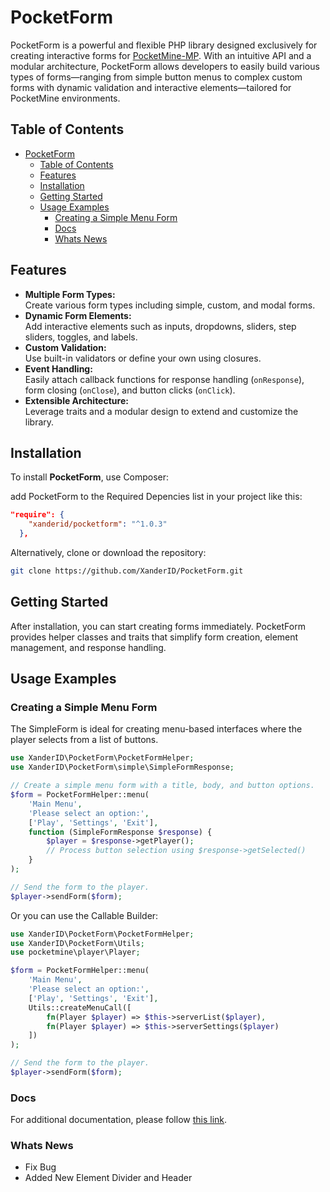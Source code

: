 # PocketForm

PocketForm is a powerful and flexible PHP library designed exclusively for creating interactive forms for [PocketMine-MP](https://github.com/pmmp/PocketMine-MP). With an intuitive API and a modular architecture, PocketForm allows developers to easily build various types of forms—ranging from simple button menus to complex custom forms with dynamic validation and interactive elements—tailored for PocketMine environments.

## Table of Contents

- [PocketForm](#pocketform)
  - [Table of Contents](#table-of-contents)
  - [Features](#features)
  - [Installation](#installation)
  - [Getting Started](#getting-started)
  - [Usage Examples](#usage-examples)
    - [Creating a Simple Menu Form](#creating-a-simple-menu-form)
    - [Docs](#docs)
    - [Whats News](#whats-news)

## Features

- **Multiple Form Types:**  
  Create various form types including simple, custom, and modal forms.
- **Dynamic Form Elements:**  
  Add interactive elements such as inputs, dropdowns, sliders, step sliders, toggles, and labels.
- **Custom Validation:**  
  Use built-in validators or define your own using closures.
- **Event Handling:**  
  Easily attach callback functions for response handling (`onResponse`), form closing (`onClose`), and button clicks (`onClick`).
- **Extensible Architecture:**  
  Leverage traits and a modular design to extend and customize the library.

## Installation

To install **PocketForm**, use Composer:

add PocketForm to the Required Depencies list in your project like this:

```json
"require": {
    "xanderid/pocketform": "^1.0.3"
  },
```

Alternatively, clone or download the repository:

```bash
git clone https://github.com/XanderID/PocketForm.git
```

## Getting Started

After installation, you can start creating forms immediately. PocketForm provides helper classes and traits that simplify form creation, element management, and response handling.

## Usage Examples

### Creating a Simple Menu Form

The SimpleForm is ideal for creating menu-based interfaces where the player selects from a list of buttons.

```php
use XanderID\PocketForm\PocketFormHelper;
use XanderID\PocketForm\simple\SimpleFormResponse;

// Create a simple menu form with a title, body, and button options.
$form = PocketFormHelper::menu(
    'Main Menu',
    'Please select an option:',
    ['Play', 'Settings', 'Exit'],
    function (SimpleFormResponse $response) {
        $player = $response->getPlayer();
        // Process button selection using $response->getSelected()
    }
);

// Send the form to the player.
$player->sendForm($form);
```

Or you can use the Callable Builder:

```php
use XanderID\PocketForm\PocketFormHelper;
use XanderID\PocketForm\Utils;
use pocketmine\player\Player;

$form = PocketFormHelper::menu(
    'Main Menu',
    'Please select an option:',
    ['Play', 'Settings', 'Exit'],
    Utils::createMenuCall([
        fn(Player $player) => $this->serverList($player),
        fn(Player $player) => $this->serverSettings($player)
    ])
);

// Send the form to the player.
$player->sendForm($form);
```

### Docs

For additional documentation, please follow [this link](https://github.com/XanderID/PocketForm/tree/docs).

### Whats News

- Fix Bug
- Added New Element Divider and Header
